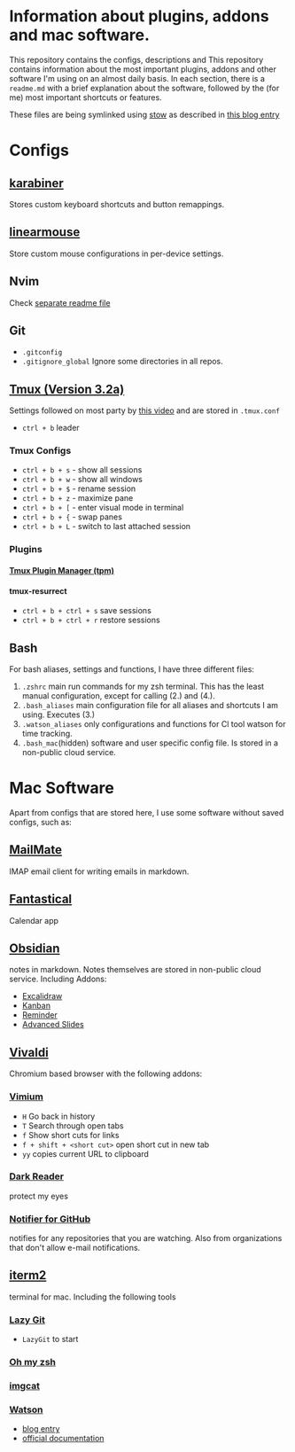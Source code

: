 # Information about plugins, addons and mac software.
This repository contains the configs, descriptions and 
This repository contains information about the most important plugins, addons and other software I'm using on an almost daily basis.
In each section, there is a `readme.md` with a brief explanation about the software, followed by the (for me) most important shortcuts or features.

These files are being symlinked using [stow](https://www.gnu.org/software/stow/manual/stow.html) 
as described in [this blog entry](https://tamerlan.dev/how-i-manage-my-dotfiles-using-gnu-stow/)


# Configs
## [karabiner](https://karabiner-elements.pqrs.org/)
Stores custom keyboard shortcuts and button remappings.

## [linearmouse](https://linearmouse.app/)
Store custom mouse configurations in per-device settings.

## Nvim
Check [separate readme file](.config/nvim/readme.md)

## Git
- `.gitconfig`
- `.gitignore_global` Ignore some directories in all repos.

## [Tmux (Version 3.2a)](https://github.com/tmux/tmux/wiki)  
Settings followed on most party by [this video](https://www.youtube.com/watch?v=U-omALWIBos) and are stored in `.tmux.conf`
- `ctrl + b` leader

### Tmux Configs
- `ctrl + b + s` - show all sessions
- `ctrl + b + w` - show all windows
- `ctrl + b + $` - rename session
- `ctrl + b + z` - maximize pane
- `ctrl + b + [` - enter visual mode in terminal
- `ctrl + b + {` - swap panes
- `ctrl + b + L` - switch to last attached session

### Plugins
#### [Tmux Plugin Manager (tpm)](https://github.com/tmux-plugins/tpm)
#### tmux-resurrect
- `ctrl + b + ctrl + s` save sessions
- `ctrl + b + ctrl + r` restore sessions


## Bash
For bash aliases, settings and functions, I have three different files:
1. `.zshrc` main run commands for my zsh terminal. This has the least manual configuration, except for calling (2.) and (4.).
2. `.bash_aliases` main configuration file for all aliases and shortcuts I am using. Executes (3.)
3. `.watson_aliases` only configurations and functions for Cl tool watson for time tracking.
3. `.bash_mac`(hidden) software and user specific config file. Is stored in a non-public cloud service.

# Mac Software
Apart from configs that are stored here, I use some software without saved configs, such as:

## [MailMate](https://freron.com)
IMAP email client for writing emails in markdown.

## [Fantastical](https://flexibits.com/fantastical)
Calendar app

## [Obsidian](https://obsidian.md/)
notes in markdown. Notes themselves are stored in non-public cloud service. Including Addons:
- [Excalidraw](https://github.com/zsviczian/obsidian-excalidraw-plugin)
- [Kanban](https://github.com/mgmeyers/obsidian-kanban)
- [Reminder](https://github.com/uphy/obsidian-reminder)
- [Advanced Slides](https://github.com/MSzturc/obsidian-advanced-slides)

## [Vivaldi](https://vivaldi.com/)
Chromium based browser with the following addons:

### [Vimium](https://github.com/philc/vimium)  
- `H` Go back in history
- `T` Search through open tabs
- `f` Show short cuts for links
- `f + shift + <short cut>` open short cut in new tab
- `yy` copies current URL to clipboard

### [Dark Reader](https://darkreader.org/)
protect my eyes 

### [Notifier for GitHub](https://github.com/sindresorhus/notifier-for-github)
notifies for any repositories that you are watching. Also from organizations that don't allow e-mail notifications.

## [iterm2](https://iterm2.com/)
terminal for mac.
Including the following tools

### [Lazy Git](https://github.com/jesseduffield/lazygit)  
- `LazyGit` to start

### [Oh my zsh](https://ohmyz.sh)  

### [imgcat](https://apple.stackexchange.com/questions/256322/how-to-install-imgcat-on-iterm2)  

### [Watson](https://github.com/TailorDev/Watson)  
- [blog entry](https://elijahmanor.com/blog/watson-tmux)
- [official documentation](https://tailordev.github.io/Watson/user-guide/commands/)


